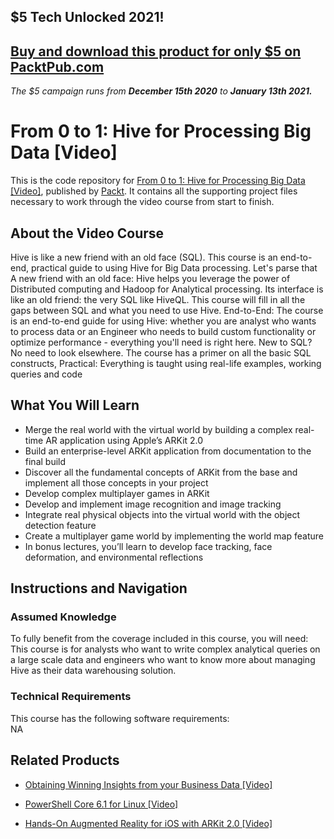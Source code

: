 ## $5 Tech Unlocked 2021!
[Buy and download this product for only $5 on PacktPub.com](https://www.packtpub.com/)
-----
*The $5 campaign         runs from __December 15th 2020__ to __January 13th 2021.__*

# From 0 to 1: Hive for Processing Big Data [Video]
This is the code repository for [From 0 to 1: Hive for Processing Big Data [Video]](https://www.packtpub.com/application-development/hands-augmented-reality-ios-arkit-20-video?utm_source=github&utm_medium=repository&utm_campaign=9781789617214), published by [Packt](https://www.packtpub.com/?utm_source=github). It contains all the supporting project files necessary to work through the video course from start to finish.
## About the Video Course
Hive is like a new friend with an old face (SQL). This course is an end-to-end, practical guide to using Hive for Big Data processing. Let's parse that A new friend with an old face: Hive helps you leverage the power of Distributed computing and Hadoop for Analytical processing. Its interface is like an old friend: the very SQL like HiveQL. This course will fill in all the gaps between SQL and what you need to use Hive. End-to-End: The course is an end-to-end guide for using Hive: whether you are analyst who wants to process data or an Engineer who needs to build custom functionality or optimize performance - everything you'll need is right here. New to SQL? No need to look elsewhere. The course has a primer on all the basic SQL constructs, Practical: Everything is taught using real-life examples, working queries and code

<H2>What You Will Learn</H2>
<DIV class=book-info-will-learn-text>
<UL>
<LI>Merge the real world with the virtual world by building a complex real-time AR application using Apple’s ARKit 2.0 
<LI>Build an enterprise-level ARKit application from documentation to the final build 
<LI>Discover all the fundamental concepts of ARKit from the base and implement all those concepts in your project 
<LI>Develop complex multiplayer games in ARKit 
<LI>Develop and implement image recognition and image tracking 
<LI>Integrate real physical objects into the virtual world with the object detection feature 
<LI>Create a multiplayer game world by implementing the world map feature 
<LI>In bonus lectures, you’ll learn to develop face tracking, face deformation, and environmental reflections </LI></UL></DIV>

## Instructions and Navigation
### Assumed Knowledge
To fully benefit from the coverage included in this course, you will need:<br/>
This course is for analysts who want to write complex analytical queries on a large scale data
and engineers who want to know more about managing Hive as their data warehousing solution.
### Technical Requirements
This course has the following software requirements:<br/>
NA

## Related Products
* [Obtaining Winning Insights from your Business Data [Video]](https://www.packtpub.com/application-development/hands-augmented-reality-ios-arkit-20-video?utm_source=github&utm_medium=repository&utm_campaign=9781789617214)

* [PowerShell Core 6.1 for Linux [Video]](https://www.packtpub.com/application-development/hands-augmented-reality-ios-arkit-20-video?utm_source=github&utm_medium=repository&utm_campaign=9781789617214)

* [Hands-On Augmented Reality for iOS with ARKit 2.0 [Video]](https://www.packtpub.com/application-development/hands-augmented-reality-ios-arkit-20-video?utm_source=github&utm_medium=repository&utm_campaign=9781789617214)

